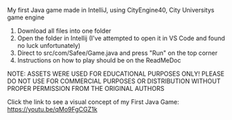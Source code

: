 My first Java game made in IntelliJ, using CityEngine40, City Universitys game engine
1. Download all files into one folder
2. Open the folder in Intellij (I've attempted to open it in VS Code and found no luck unfortunately)
3. Direct to src/com/Safee/Game.java and press "Run" on the top corner
4. Instructions on how to play should be on the ReadMeDoc

NOTE: ASSETS WERE USED FOR EDUCATIONAL PURPOSES ONLY! PLEASE DO NOT USE FOR COMMERCIAL PURPOSES OR DISTRIBUTION WITHOUT PROPER PERMISSION FROM THE ORIGINAL AUTHORS

Click the link to see a visual concept of my First Java Game: https://youtu.be/qMo9FgCGZ1k
